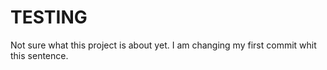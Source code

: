 # TESTING
Not sure what this project is about yet.
I am changing my first commit whit this sentence.
